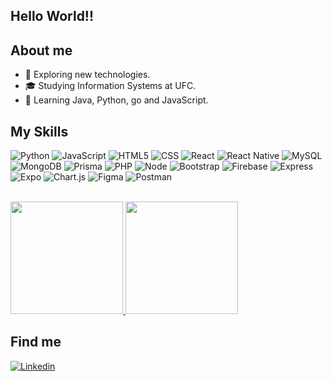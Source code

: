 ## Hello World!! ##
## About me

- 🤔 Exploring new technologies.
- 🎓 Studying Information Systems at UFC.
- 🌱 Learning Java, Python, go and JavaScript.

## My Skills

![Python](https://img.shields.io/badge/python-3670A0?style=for-the-badge&logo=python&logoColor=ffdd54)
![JavaScript](https://img.shields.io/badge/JavaScript-F7DF1E?logo=javascript&logoColor=black&style=for-the-badge)
![HTML5](https://img.shields.io/badge/HTML-239120?logo=html5&logoColor=white&style=for-the-badge)
![CSS](https://img.shields.io/badge/CSS-239120?logo=css3&logoColor=white&style=for-the-badge)
![React](https://img.shields.io/badge/React-20232A?logo=react&logoColor=61DAFB&style=for-the-badge)
![React Native](https://img.shields.io/badge/react_native-%2320232a.svg?style=for-the-badge&logo=react&logoColor=%2361DAFB)
![MySQL](https://img.shields.io/badge/MySQL-20232A?logo=mysql&logoColor=white&style=for-the-badge)
![MongoDB](https://img.shields.io/badge/MongoDB-4EA94B?logo=mongodb&logoColor=white&style=for-the-badge)
![Prisma](https://img.shields.io/badge/Prisma-3982CE?style=for-the-badge&logo=Prisma&logoColor=white)
![PHP](https://img.shields.io/badge/PHP-777BB4?logo=php&logoColor=white&style=for-the-badge)
![Node](https://img.shields.io/badge/Node.js-43853D?logo=node.js&logoColor=white&style=for-the-badge)
![Bootstrap](https://img.shields.io/badge/Bootstrap-563D7C?logo=bootstrap&logoColor=white&style=for-the-badge)
![Firebase](https://img.shields.io/badge/firebase-ffca28?style=for-the-badge&logo=firebase&logoColor=black)
![Express](https://img.shields.io/badge/Express.js-404D59?style=for-the-badge)
![Expo](https://img.shields.io/badge/expo-1C1E24?style=for-the-badge&logo=expo&logoColor=#D04A37)
![Chart.js](https://img.shields.io/badge/chart.js-F5788D.svg?style=for-the-badge&logo=chart.js&logoColor=white)
![Figma](https://img.shields.io/badge/figma-%23F24E1E.svg?style=for-the-badge&logo=figma&logoColor=white)
![Postman](https://img.shields.io/badge/Postman-FF6C37?style=for-the-badge&logo=postman&logoColor=white)



<br/>

<a href="https://github.com/SabrinaDamascenoDev" title="Perfil do Iuri">
  <img height="180em" src="https://github-readme-stats.vercel.app/api?username=SabrinaDamascenoDev&theme=dracula&show_icons=true" />
</a>
<a href="https://github.com/SabrinaDamascenoDev" title="Perfil do Iuri">
  <img height="180em" src="https://github-readme-stats.vercel.app/api/top-langs/?username=SabrinaDamascenoDev&theme=dracula&hide_border=false&include_all_commits=false&count_private=false&layout=compact" />
</a>

## Find me

[![Linkedin](https://img.shields.io/badge/LinkedIn-0A66C2?logo=linkedin&logoColor=white&style=for-the-badge)](www.linkedin.com/in/sabrina-damasceno-4a81a0265)

